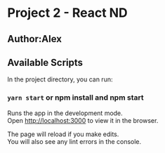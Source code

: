 # Project 2 - React ND
## Author:Alex

## Available Scripts

In the project directory, you can run:

### `yarn start` or npm install and npm start

Runs the app in the development mode.<br />
Open [http://localhost:3000](http://localhost:3000) to view it in the browser.

The page will reload if you make edits.<br />
You will also see any lint errors in the console.

